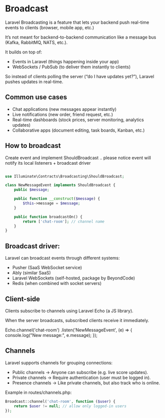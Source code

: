 # Broadcast

Laravel Broadcasting is a feature that lets your backend push real-time events to clients (browser, mobile app, etc.)

It’s not meant for backend-to-backend communication like a message bus (Kafka, RabbitMQ, NATS, etc.).

It builds on top of:

- Events in Laravel (things happening inside your app)
- WebSockets / PubSub (to deliver them instantly to clients)

So instead of clients polling the server (“do I have updates yet?”), Laravel pushes updates in real-time.


## Common use cases

- Chat applications (new messages appear instantly)
- Live notifications (new order, friend request, etc.)
- Real-time dashboards (stock prices, server monitoring, analytics updates)
- Collaborative apps (document editing, task boards, Kanban, etc.)


## How to broadcast

Create event and implement ShouldBroadcast .. please notice event will notify its local listeners + broadcast driver

```php

use Illuminate\Contracts\Broadcasting\ShouldBroadcast;

class NewMessageEvent implements ShouldBroadcast {
    public $message;

    public function __construct($message) {
        $this->message = $message;
    }

    public function broadcastOn() {
        return ['chat-room']; // channel name
    }
}

```


## Broadcast driver: 

Laravel can broadcast events through different systems:

- Pusher (SaaS WebSocket service)
- Ably (similar SaaS)
- Laravel WebSockets (self-hosted, package by BeyondCode)
- Redis (when combined with socket servers)


## Client-side

Clients subscribe to channels using Laravel Echo (a JS library).

When the server broadcasts, subscribed clients receive it immediately.

Echo.channel('chat-room')
    .listen('NewMessageEvent', (e) => {
        console.log("New message:", e.message);
    });


## Channels

Laravel supports channels for grouping connections:

- Public channels → Anyone can subscribe (e.g. live score updates).
- Private channels → Require authentication (user must be logged in).
- Presence channels → Like private channels, but also track who is online.

Example in routes/channels.php:

```php
Broadcast::channel('chat-room', function ($user) {
    return $user != null; // allow only logged-in users
});
```